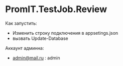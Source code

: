# PromIT.TestJob.Review

Как запустить:

- Изменить строку подключения в appsetings.json
- вызвать Update-Database

Аккаунт админна: 
- admin@mail.ru : admin
